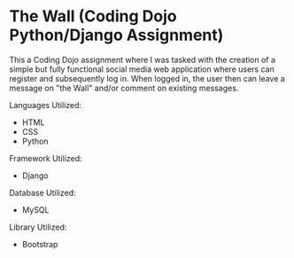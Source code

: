 # The Wall (Coding Dojo Python/Django Assignment)

This a Coding Dojo assignment where I was tasked with the creation of a simple but fully functional social media web application where users can register and subsequently log in.  When logged in, the user then can leave a message on "the Wall" and/or comment on existing messages. 

Languages Utilized:
<ul>
  <li>HTML</li>
  <li>CSS</li>
  <li>Python</li>
</ul>

Framework Utilized:
<ul>
  <li>Django</li>
</ul>

Database Utilized:
<ul>
  <li>MySQL</li>
</ul>

Library Utilized:
<ul>
  <li>Bootstrap</li>
</ul>
